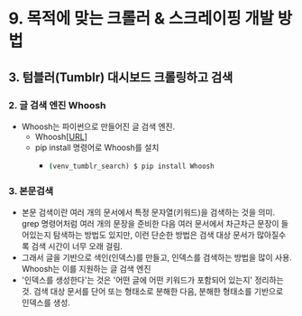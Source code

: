# 9. 목적에 맞는 크롤러 & 스크레이핑 개발 방법
## 3. 텀블러(Tumblr) 대시보드 크롤링하고 검색
### 2. 글 검색 엔진 Whoosh
- Whoosh는 파이썬으로 만들어진 글 검색 엔진.
    - Whoosh[[URL](https://bitbucket.org/mchaput/whoosh/wiki/Home)]
  - pip install 명령어로 Whoosh를 설치
    - ```cmd
      (venv_tumblr_search) $ pip install Whoosh
      ```

### 3. 본문검색
  - 본문 검색이란 여러 개의 문서에서 특정 문자열(키워드)을 검색하는 것을 의미. grep 명령어처럼 여러 개의 문장을 준비한 다음 여러 문서에서 차근차근 문장이 들어있는지 탐색하는 방법도 있지만, 이런 단순한 방법은 검색 대상 문서가 많아질수록 검색 시간이 너무 오래 걸림.
  - 그래서 글을 기반으로 색인(인덱스)를 만들고, 인덱스를 검색하는 방법을 많이 사용. Whoosh는 이를 지원하는 글 검색 엔진
  - '인덱스를 생성한다'는 것은 '어떤 글에 어떤 키워드가 포함되어 있는지' 정리하는 것. 검색 대상 문서를 단어 또는 형태소로 분해한 다음, 분해한 형태소를 기반으로 인덱스를 생성.
